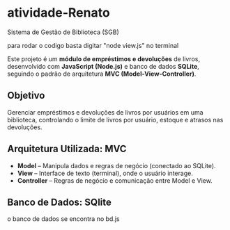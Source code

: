 # atividade-Renato


 Sistema de Gestão de Biblioteca (SGB)

 para rodar o codigo basta digitar "node view.js" no terminal

Este projeto é um **módulo de empréstimos e devoluções** de livros, desenvolvido com **JavaScript (Node.js)** e banco de dados **SQLite**, seguindo o padrão de arquitetura **MVC (Model-View-Controller)**.



##  Objetivo

Gerenciar empréstimos e devoluções de livros por usuários em uma biblioteca, controlando o limite de livros por usuário, estoque e atrasos nas devoluções.



##  Arquitetura Utilizada: MVC

- **Model** – Manipula dados e regras de negócio (conectado ao SQLite).
- **View** – Interface de texto (terminal), onde o usuário interage.
- **Controller** – Regras de negócio e comunicação entre Model e View.


## Banco de Dados: SQlite

o banco de dados se encontra no bd.js
